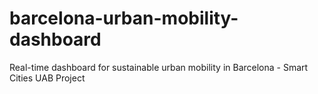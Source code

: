 # barcelona-urban-mobility-dashboard
 Real-time dashboard for sustainable urban mobility in Barcelona - Smart Cities UAB Project
